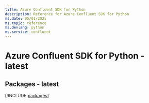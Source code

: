 ```yaml
---
title: Azure Confluent SDK for Python
description: Reference for Azure Confluent SDK for Python
ms.date: 05/01/2025
ms.topic: reference
ms.devlang: python
ms.service: confluent
---
```

# Azure Confluent SDK for Python - latest
## Packages - latest
[!INCLUDE [packages](confluent-index.md)]